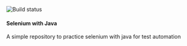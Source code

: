 ![Build status](https://github.com/magaeu/selenium-java/actions/workflows/build_main.yml/badge.svg)


#### Selenium with Java

A simple repository to practice selenium with java for test automation
